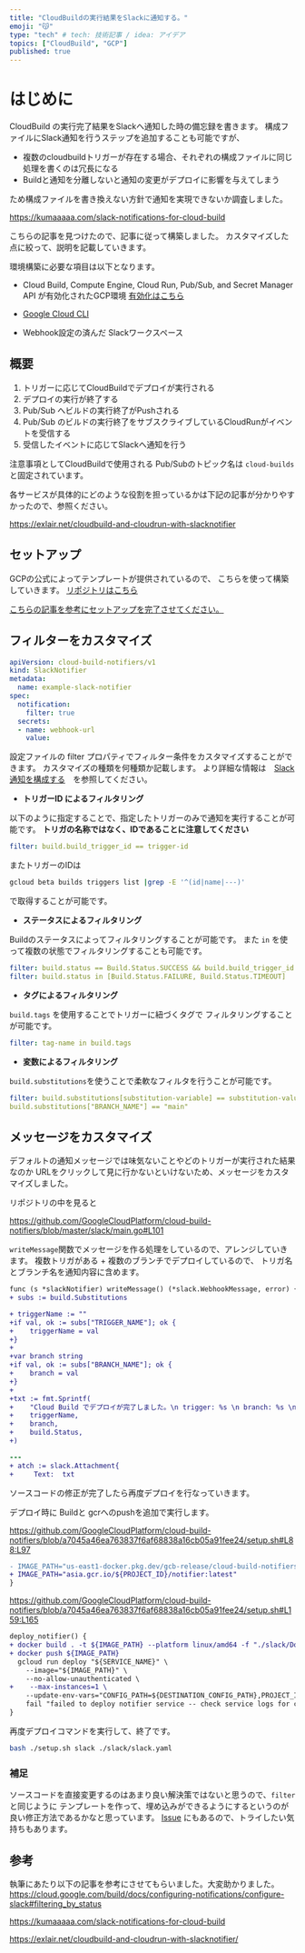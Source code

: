 ```yaml
---
title: "CloudBuildの実行結果をSlackに通知する。"
emoji: "😽"
type: "tech" # tech: 技術記事 / idea: アイデア
topics: ["CloudBuild", "GCP"]
published: true
---
```


# はじめに

CloudBuild の実行完了結果をSlackへ通知した時の備忘録を書きます。
構成ファイルにSlack通知を行うステップを追加することも可能ですが、

* 複数のcloudbuildトリガーが存在する場合、それぞれの構成ファイルに同じ処理を書くのは冗長になる
* Buildと通知を分離しないと通知の変更がデプロイに影響を与えてしまう

ため構成ファイルを書き換えない方針で通知を実現できないか調査しました。

https://kumaaaaa.com/slack-notifications-for-cloud-build

こちらの記事を見つけたので、記事に従って構築しました。
カスタマイズした点に絞って、説明を記載していきます。

環境構築に必要な項目は以下となります。

* Cloud Build, Compute Engine, Cloud Run, Pub/Sub, and Secret Manager API が有効化されたGCP環境
    [有効化はこちら](https://console.cloud.google.com/flows/enableapi?apiid=cloudbuild.googleapis.com,compute.googleapis.com,run.googleapis.com,pubsub.googleapis.com,secretmanager.googleapis.com&redirect=https://cloud.google.com/build/docs/configuring-notifications/configure-slack&_ga=2.38096868.618912976.1657631679-751121569.1646462434&_gac=1.151042379.1656933528.Cj0KCQjwn4qWBhCvARIsAFNAMigtCkzrpha4kEt_frm_DYrN19yVPc9n0wd3j9b-zZOTMKCnTVgFgxEaAuxKEALw_wcB)

* [Google Cloud CLI](https://cloud.google.com/sdk)
* Webhook設定の済んだ Slackワークスペース

## 概要

1. トリガーに応じてCloudBuildでデプロイが実行される
1. デプロイの実行が終了する
1. Pub/Sub へビルドの実行終了がPushされる
1. Pub/Sub のビルドの実行終了をサブスクライブしているCloudRunがイベントを受信する
1. 受信したイベントに応じてSlackへ通知を行う

注意事項としてCloudBuildで使用される Pub/Subのトピック名は `cloud-builds` と固定されています。

各サービスが具体的にどのような役割を担っているかは下記の記事が分かりやすかったので、参照ください。

https://exlair.net/cloudbuild-and-cloudrun-with-slacknotifier

## セットアップ

GCPの公式によってテンプレートが提供されているので、
こちらを使って構築していきます。
[リポジトリはこちら](https://github.com/GoogleCloudPlatform/cloud-build-notifiers)

[こちらの記事を参考にセットアップを完了させてください。](https://kumaaaaa.com/slack-notifications-for-cloud-build/)

## フィルターをカスタマイズ

```yaml cloudbuild-notifiers/slack/slack.yaml
apiVersion: cloud-build-notifiers/v1
kind: SlackNotifier
metadata:
  name: example-slack-notifier
spec:
  notification:
    filter: true
  secrets:
  - name: webhook-url
    value:
```

設定ファイルの filter プロパティでフィルター条件をカスタマイズすることができます。
カスタマイズの種類を何種類か記載します。
より詳細な情報は　[Slack 通知を構成する](https://cloud.google.com/build/docs/configuring-notifications/configure-slack#filtering_by_trigger_id)　を参照してください。

* **トリガーID によるフィルタリング**

以下のように指定することで、指定したトリガーのみで通知を実行することが可能です。
**トリガの名称ではなく、IDであることに注意してください**

```yaml
filter: build.build_trigger_id == trigger-id
```

またトリガーのIDは

```sh
gcloud beta builds triggers list |grep -E '^(id|name|---)'
```

で取得することが可能です。

* **ステータスによるフィルタリング**

Buildのステータスによってフィルタリングすることが可能です。
また `in` を使って複数の状態でフィルタリングすることも可能です。

```yaml
filter: build.status == Build.Status.SUCCESS && build.build_trigger_id == trigger-id
filter: build.status in [Build.Status.FAILURE, Build.Status.TIMEOUT]
```

* **タグによるフィルタリング**

`build.tags` を使用することでトリガーに紐づくタグで
フィルタリングすることが可能です。

```yaml
filter: tag-name in build.tags
```

* **変数によるフィルタリング**

`build.substitutions`を使うことで柔軟なフィルタを行うことが可能です。

```yaml
filter: build.substitutions[substitution-variable] == substitution-value
build.substitutions["BRANCH_NAME"] == "main"
```

## メッセージをカスタマイズ

デフォルトの通知メッセージでは味気ないことやどのトリガーが実行された結果なのか
URLをクリックして見に行かないといけないため、メッセージをカスタマイズしました。

リポジトリの中を見ると

https://github.com/GoogleCloudPlatform/cloud-build-notifiers/blob/master/slack/main.go#L101

`writeMessage`関数でメッセージを作る処理をしているので、アレンジしていきます。
複数トリガがある + 複数のブランチでデプロイしているので、
トリガ名とブランチ名を通知内容に含めます。

```diff go
func (s *slackNotifier) writeMessage() (*slack.WebhookMessage, error) {
+ subs := build.Substitutions

+ triggerName := ""
+if val, ok := subs["TRIGGER_NAME"]; ok {
+    triggerName = val
+}
+
+var branch string
+if val, ok := subs["BRANCH_NAME"]; ok {
+    branch = val
+}
+
+txt := fmt.Sprintf(
+    "Cloud Build でデプロイが完了しました。\n trigger: %s \n branch: %s \n status: +%s",
+    triggerName,
+    branch,
+    build.Status,
+)

---
+ atch := slack.Attachment{
+     Text:  txt
```

ソースコードの修正が完了したら再度デプロイを行なっていきます。

デプロイ時に Buildと gcrへのpushを追加で実行します。

https://github.com/GoogleCloudPlatform/cloud-build-notifiers/blob/a7045a46ea763837f6af68838a16cb05a91fee24/setup.sh#L88:L97

```diff yaml
- IMAGE_PATH="us-east1-docker.pkg.dev/gcb-release/cloud-build-notifiers/${NOTIFIER_TYPE}:latest"
+ IMAGE_PATH="asia.gcr.io/${PROJECT_ID}/notifier:latest"
}
```

https://github.com/GoogleCloudPlatform/cloud-build-notifiers/blob/a7045a46ea763837f6af68838a16cb05a91fee24/setup.sh#L159:L165

```diff yaml
deploy_notifier() {
+ docker build . -t ${IMAGE_PATH} --platform linux/amd64 -f "./slack/Dockerfile"
+ docker push ${IMAGE_PATH}
  gcloud run deploy "${SERVICE_NAME}" \
    --image="${IMAGE_PATH}" \
    --no-allow-unauthenticated \
+    --max-instances=1 \
    --update-env-vars="CONFIG_PATH=${DESTINATION_CONFIG_PATH},PROJECT_ID=${PROJECT_ID}" ||
    fail "failed to deploy notifier service -- check service logs for configuration error"
}
```

再度デプロイコマンドを実行して、終了です。

```sh
bash ./setup.sh slack ./slack/slack.yaml
```

### 補足

ソースコードを直接変更するのはあまり良い解決策ではないと思うので、`filter`と同じように
テンプレートを作って、埋め込みができるようにするというのが良い修正方法であるかなと思っています。
[Issue](https://github.com/GoogleCloudPlatform/cloud-build-notifiers/issues/32) にもあるので、トライしたい気持ちもあります。



## 参考

執筆にあたり以下の記事を参考にさせてもらいました。大変助かりました。
https://cloud.google.com/build/docs/configuring-notifications/configure-slack#filtering_by_status

https://kumaaaaa.com/slack-notifications-for-cloud-build

https://exlair.net/cloudbuild-and-cloudrun-with-slacknotifier/
